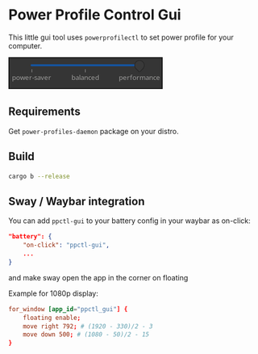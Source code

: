 # Power Profile Control Gui

This little gui tool uses `powerprofilectl` to set power profile for your computer.

![Screenshot](./screenshot.png)

## Requirements

Get `power-profiles-daemon` package on your distro. 

## Build

```bash
cargo b --release
```

## Sway / Waybar integration

You can add `ppctl-gui` to your battery config in your waybar as on-click:

```json
"battery": {
    "on-click": "ppctl-gui",
    ...
}
```

and make sway open the app in the corner on floating

Example for 1080p display:
```toml
for_window [app_id="ppctl_gui"] {
    floating enable;
    move right 792; # (1920 - 330)/2 - 3
    move down 500; # (1080 - 50)/2 - 15
}

```